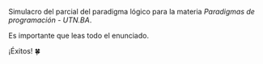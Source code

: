 Simulacro del parcial del paradigma lógico para la materia _Paradigmas de programación - UTN.BA_.

Es importante que leas todo el enunciado. 

¡Éxitos! :four_leaf_clover: